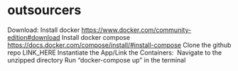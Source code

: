 # outsourcers
Download:
Install docker https://www.docker.com/community-edition#download
Install docker compose https://docs.docker.com/compose/install/#install-compose
Clone the github repo LINK_HERE
Instantiate the App/Link the Containers: 
Navigate to the unzipped directory
Run “docker-compose up” in the terminal
